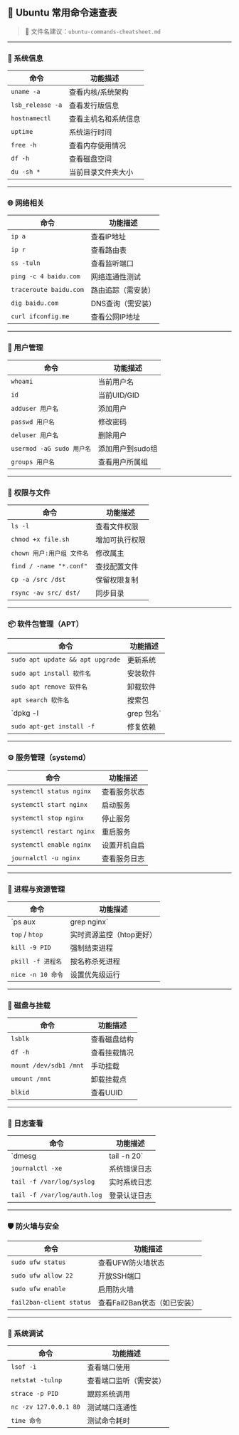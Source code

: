 ## 🐧 Ubuntu 常用命令速查表

> 📁 文件名建议：`ubuntu-commands-cheatsheet.md`

------

### 🧠 系统信息

| 命令             | 功能描述             |
| ---------------- | -------------------- |
| `uname -a`       | 查看内核/系统架构    |
| `lsb_release -a` | 查看发行版信息       |
| `hostnamectl`    | 查看主机名和系统信息 |
| `uptime`         | 系统运行时间         |
| `free -h`        | 查看内存使用情况     |
| `df -h`          | 查看磁盘空间         |
| `du -sh *`       | 当前目录文件夹大小   |



------

### 🌐 网络相关

| 命令                   | 功能描述           |
| ---------------------- | ------------------ |
| `ip a`                 | 查看IP地址         |
| `ip r`                 | 查看路由表         |
| `ss -tuln`             | 查看监听端口       |
| `ping -c 4 baidu.com`  | 网络连通性测试     |
| `traceroute baidu.com` | 路由追踪（需安装） |
| `dig baidu.com`        | DNS查询（需安装）  |
| `curl ifconfig.me`     | 查看公网IP地址     |



------

### 👤 用户管理

| 命令                      | 功能描述         |
| ------------------------- | ---------------- |
| `whoami`                  | 当前用户名       |
| `id`                      | 当前UID/GID      |
| `adduser 用户名`          | 添加用户         |
| `passwd 用户名`           | 修改密码         |
| `deluser 用户名`          | 删除用户         |
| `usermod -aG sudo 用户名` | 添加用户到sudo组 |
| `groups 用户名`           | 查看用户所属组   |



------

### 🔐 权限与文件

| 命令                       | 功能描述       |
| -------------------------- | -------------- |
| `ls -l`                    | 查看文件权限   |
| `chmod +x file.sh`         | 增加可执行权限 |
| `chown 用户:用户组 文件名` | 修改属主       |
| `find / -name "*.conf"`    | 查找配置文件   |
| `cp -a /src /dst`          | 保留权限复制   |
| `rsync -av src/ dst/`      | 同步目录       |



------

### 📦 软件包管理（APT）

| 命令                             | 功能描述   |
| -------------------------------- | ---------- |
| `sudo apt update && apt upgrade` | 更新系统   |
| `sudo apt install 软件名`        | 安装软件   |
| `sudo apt remove 软件名`         | 卸载软件   |
| `apt search 软件名`              | 搜索包     |
| `dpkg -l                         | grep 包名` |
| `sudo apt-get install -f`        | 修复依赖   |



------

### ⚙️ 服务管理（systemd）

| 命令                      | 功能描述     |
| ------------------------- | ------------ |
| `systemctl status nginx`  | 查看服务状态 |
| `systemctl start nginx`   | 启动服务     |
| `systemctl stop nginx`    | 停止服务     |
| `systemctl restart nginx` | 重启服务     |
| `systemctl enable nginx`  | 设置开机自启 |
| `journalctl -u nginx`     | 查看服务日志 |



------

### 🧮 进程与资源管理

| 命令              | 功能描述                 |
| ----------------- | ------------------------ |
| `ps aux           | grep nginx`              |
| `top` / `htop`    | 实时资源监控（htop更好） |
| `kill -9 PID`     | 强制结束进程             |
| `pkill -f 进程名` | 按名称杀死进程           |
| `nice -n 10 命令` | 设置优先级运行           |



------

### 🧱 磁盘与挂载

| 命令                   | 功能描述     |
| ---------------------- | ------------ |
| `lsblk`                | 查看磁盘结构 |
| `df -h`                | 查看挂载情况 |
| `mount /dev/sdb1 /mnt` | 手动挂载     |
| `umount /mnt`          | 卸载挂载点   |
| `blkid`                | 查看UUID     |



------

### 🧾 日志查看

| 命令                        | 功能描述     |
| --------------------------- | ------------ |
| `dmesg                      | tail -n 20`  |
| `journalctl -xe`            | 系统错误日志 |
| `tail -f /var/log/syslog`   | 实时系统日志 |
| `tail -f /var/log/auth.log` | 登录认证日志 |



------

### 🛡️ 防火墙与安全

| 命令                     | 功能描述                     |
| ------------------------ | ---------------------------- |
| `sudo ufw status`        | 查看UFW防火墙状态            |
| `sudo ufw allow 22`      | 开放SSH端口                  |
| `sudo ufw enable`        | 启用防火墙                   |
| `fail2ban-client status` | 查看Fail2Ban状态（如已安装） |



------

### 🔧 系统调试

| 命令                  | 功能描述               |
| --------------------- | ---------------------- |
| `lsof -i`             | 查看端口使用           |
| `netstat -tulnp`      | 查看端口监听（需安装） |
| `strace -p PID`       | 跟踪系统调用           |
| `nc -zv 127.0.0.1 80` | 测试端口连通性         |
| `time 命令`           | 测试命令耗时           |
